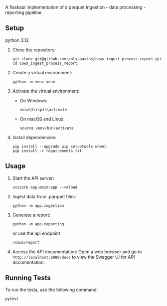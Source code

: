 A flaskapi implementation of a parquet ingestion - data processing - reporting pipeline

## Setup

python 3.12

1. Clone the repository:
   ```
   git clone git@github.com:polyspastos/cows_ingest_process_report.git
   cd cows_ingest_process_report
   ```

2. Create a virtual environment:
   ```
   python -m venv venv
   ```

3. Activate the virtual environment:
   - On Windows:
     ```
     venv\Scripts\activate
     ```
   - On macOS and Linux:
     ```
     source venv/bin/activate
     ```

4. Install dependencies:
   ```
   pip install --upgrade pip setuptools wheel
   pip install -r requirements.txt
   ```

## Usage

1. Start the API server:
   ```
   uvicorn app.main:app --reload
   ```

2. Ingest data from .parquet files:
   ```
   python -m app.ingestion
   ```

3. Generate a report:
   ```
   python -m app.reporting
   ```

   or use the api endpoint
   ```
   /cows/report
   ```

4. Access the API documentation:
   Open a web browser and go to `http://localhost:8000/docs` to view the Swagger UI for API documentation.

## Running Tests

To run the tests, use the following command:

```
pytest
```
